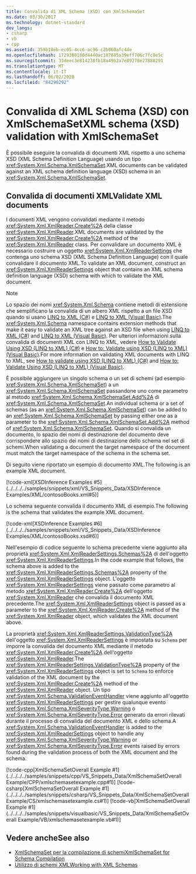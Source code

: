 ```yaml
---
title: Convalida di XML Schema (XSD) con XmlSchemaSet
ms.date: 03/30/2017
ms.technology: dotnet-standard
dev_langs:
- csharp
- vb
- cpp
ms.assetid: 359b10eb-ec05-4cc6-ac96-c2b060afc4de
ms.openlocfilehash: 1729380180d4440ac107885a39eff706c7fc8e5c
ms.sourcegitcommit: 33deec3e814238fb18a49b2a7e89278e27888291
ms.translationtype: MT
ms.contentlocale: it-IT
ms.lasthandoff: 06/02/2020
ms.locfileid: "84290292"
---
```

# <a name="xml-schema-xsd-validation-with-xmlschemaset"></a><span data-ttu-id="7f42b-102">Convalida di XML Schema (XSD) con XmlSchemaSet</span><span class="sxs-lookup"><span data-stu-id="7f42b-102">XML schema (XSD) validation with XmlSchemaSet</span></span>

<span data-ttu-id="7f42b-103">È possibile eseguire la convalida di documenti XML rispetto a uno schema XSD (XML Schema Definition Language) usando un tipo <xref:System.Xml.Schema.XmlSchemaSet>.</span><span class="sxs-lookup"><span data-stu-id="7f42b-103">XML documents can be validated against an XML schema definition language (XSD) schema in an <xref:System.Xml.Schema.XmlSchemaSet>.</span></span>  
  
## <a name="validate-xml-documents"></a><span data-ttu-id="7f42b-104">Convalida di documenti XML</span><span class="sxs-lookup"><span data-stu-id="7f42b-104">Validate XML documents</span></span>  
 <span data-ttu-id="7f42b-105">I documenti XML vengono convalidati mediante il metodo <xref:System.Xml.XmlReader.Create%2A> della classe <xref:System.Xml.XmlReader>.</span><span class="sxs-lookup"><span data-stu-id="7f42b-105">XML documents are validated by the <xref:System.Xml.XmlReader.Create%2A> method of the <xref:System.Xml.XmlReader> class.</span></span> <span data-ttu-id="7f42b-106">Per convalidare un documento XML è necessario costruire un oggetto <xref:System.Xml.XmlReaderSettings> che contenga uno schema XSD (XML Schema Definition Language) con il quale convalidare il documento XML.</span><span class="sxs-lookup"><span data-stu-id="7f42b-106">To validate an XML document, construct an <xref:System.Xml.XmlReaderSettings> object that contains an XML schema definition language (XSD) schema with which to validate the XML document.</span></span>  
  
> [!NOTE]
> <span data-ttu-id="7f42b-107">Lo spazio dei nomi <xref:System.Xml.Schema> contiene metodi di estensione che semplificano la convalida di un albero XML rispetto a un file XSD quando si usano [LINQ to XML (C#)](../../../csharp/programming-guide/concepts/linq/linq-to-xml-overview.md) e [LINQ to XML (Visual Basic)](../../../visual-basic/programming-guide/concepts/linq/linq-to-xml.md).</span><span class="sxs-lookup"><span data-stu-id="7f42b-107">The <xref:System.Xml.Schema> namespace contains extension methods that make it easy to validate an XML tree against an XSD file when using [LINQ to XML (C#)](../../../csharp/programming-guide/concepts/linq/linq-to-xml-overview.md) and [LINQ to XML (Visual Basic)](../../../visual-basic/programming-guide/concepts/linq/linq-to-xml.md).</span></span> <span data-ttu-id="7f42b-108">Per ulteriori informazioni sulla convalida di documenti XML con LINQ to XML, vedere [How to Validate Using XSD (LINQ to XML) (C#)](../../../csharp/programming-guide/concepts/linq/how-to-validate-using-xsd-linq-to-xml.md) e [How to: Validate using XSD (LINQ to XML) (Visual Basic)](../../../visual-basic/programming-guide/concepts/linq/how-to-validate-using-xsd-linq-to-xml.md).</span><span class="sxs-lookup"><span data-stu-id="7f42b-108">For more information on validating XML documents with LINQ to XML, see [How to validate using XSD (LINQ to XML) (C#)](../../../csharp/programming-guide/concepts/linq/how-to-validate-using-xsd-linq-to-xml.md) and [How to: Validate Using XSD (LINQ to XML) (Visual Basic)](../../../visual-basic/programming-guide/concepts/linq/how-to-validate-using-xsd-linq-to-xml.md).</span></span>
  
 <span data-ttu-id="7f42b-109">È possibile aggiungere un singolo schema o un set di schemi (ad esempio <xref:System.Xml.Schema.XmlSchemaSet>) a un <xref:System.Xml.Schema.XmlSchemaSet> passandone uno come parametro al metodo <xref:System.Xml.Schema.XmlSchemaSet.Add%2A> di <xref:System.Xml.Schema.XmlSchemaSet>.</span><span class="sxs-lookup"><span data-stu-id="7f42b-109">An individual schema or a set of schemas (as an <xref:System.Xml.Schema.XmlSchemaSet>) can be added to an <xref:System.Xml.Schema.XmlSchemaSet> by passing either one as a parameter to the <xref:System.Xml.Schema.XmlSchemaSet.Add%2A> method of <xref:System.Xml.Schema.XmlSchemaSet>.</span></span> <span data-ttu-id="7f42b-110">Quando si convalida un documento, lo spazio dei nomi di destinazione del documento deve corrispondere allo spazio dei nomi di destinazione dello schema nel set di schemi.</span><span class="sxs-lookup"><span data-stu-id="7f42b-110">When validating a document the target namespace of the document must match the target namespace of the schema in the schema set.</span></span>  
  
 <span data-ttu-id="7f42b-111">Di seguito viene riportato un esempio di documento XML.</span><span class="sxs-lookup"><span data-stu-id="7f42b-111">The following is an example XML document.</span></span>  
  
 [!code-xml[XSDInference Examples #5](../../../../samples/snippets/xml/VS_Snippets_Data/XSDInference Examples/XML/contosoBooks.xml#5)]  
  
 <span data-ttu-id="7f42b-112">Lo schema seguente convalida il documento XML di esempio.</span><span class="sxs-lookup"><span data-stu-id="7f42b-112">The following is the schema that validates the example XML document.</span></span>  
  
 [!code-xml[XSDInference Examples #6](../../../../samples/snippets/xml/VS_Snippets_Data/XSDInference Examples/XML/contosoBooks.xsd#6)]  
  
 <span data-ttu-id="7f42b-113">Nell'esempio di codice seguente lo schema precedente viene aggiunto alla proprietà <xref:System.Xml.XmlReaderSettings.Schemas%2A> di  dell'oggetto <xref:System.Xml.XmlReaderSettings>.</span><span class="sxs-lookup"><span data-stu-id="7f42b-113">In the code example that follows, the schema above is added to the <xref:System.Xml.XmlReaderSettings.Schemas%2A> property of the <xref:System.Xml.XmlReaderSettings> object.</span></span> <span data-ttu-id="7f42b-114">L'oggetto <xref:System.Xml.XmlReaderSettings> viene passato come parametro al metodo <xref:System.Xml.XmlReader.Create%2A> dell'oggetto <xref:System.Xml.XmlReader> che convalida il documento XML precedente.</span><span class="sxs-lookup"><span data-stu-id="7f42b-114">The <xref:System.Xml.XmlReaderSettings> object is passed as a parameter to the <xref:System.Xml.XmlReader.Create%2A> method of the <xref:System.Xml.XmlReader> object, which validates the XML document above.</span></span>  
  
 <span data-ttu-id="7f42b-115">La proprietà <xref:System.Xml.XmlReaderSettings.ValidationType%2A> dell'oggetto <xref:System.Xml.XmlReaderSettings> è impostata su `Schema` per imporre la convalida del documento XML mediante il metodo <xref:System.Xml.XmlReader.Create%2A> dell'oggetto <xref:System.Xml.XmlReader>.</span><span class="sxs-lookup"><span data-stu-id="7f42b-115">The <xref:System.Xml.XmlReaderSettings.ValidationType%2A> property of the <xref:System.Xml.XmlReaderSettings> object is set to `Schema` to enforce validation of the XML document by the <xref:System.Xml.XmlReader.Create%2A> method of the <xref:System.Xml.XmlReader> object.</span></span> <span data-ttu-id="7f42b-116">Un tipo <xref:System.Xml.Schema.ValidationEventHandler> viene aggiunto all'oggetto <xref:System.Xml.XmlReaderSettings> per gestire qualunque evento <xref:System.Xml.Schema.XmlSeverityType.Warning> o <xref:System.Xml.Schema.XmlSeverityType.Error> generato da errori rilevati durante il processo di convalida del documento XML e dello schema.</span><span class="sxs-lookup"><span data-stu-id="7f42b-116">A <xref:System.Xml.Schema.ValidationEventHandler> is added to the <xref:System.Xml.XmlReaderSettings> object to handle any <xref:System.Xml.Schema.XmlSeverityType.Warning> or <xref:System.Xml.Schema.XmlSeverityType.Error> events raised by errors found during the validation process of both the XML document and the schema.</span></span>  
  
 [!code-cpp[XmlSchemaSetOverall Example #1](../../../../samples/snippets/cpp/VS_Snippets_Data/XmlSchemaSetOverall Example/CPP/xmlschemasetexample.cpp#1)]
 [!code-csharp[XmlSchemaSetOverall Example #1](../../../../samples/snippets/csharp/VS_Snippets_Data/XmlSchemaSetOverall Example/CS/xmlschemasetexample.cs#1)]
 [!code-vb[XmlSchemaSetOverall Example #1](../../../../samples/snippets/visualbasic/VS_Snippets_Data/XmlSchemaSetOverall Example/VB/xmlschemasetexample.vb#1)]  
  
## <a name="see-also"></a><span data-ttu-id="7f42b-117">Vedere anche</span><span class="sxs-lookup"><span data-stu-id="7f42b-117">See also</span></span>

- [<span data-ttu-id="7f42b-118">XmlSchemaSet per la compilazione di schemi</span><span class="sxs-lookup"><span data-stu-id="7f42b-118">XmlSchemaSet for Schema Compilation</span></span>](xmlschemaset-for-schema-compilation.md)
- [<span data-ttu-id="7f42b-119">Utilizzo di schemi XML</span><span class="sxs-lookup"><span data-stu-id="7f42b-119">Working with XML Schemas</span></span>](working-with-xml-schemas.md)
